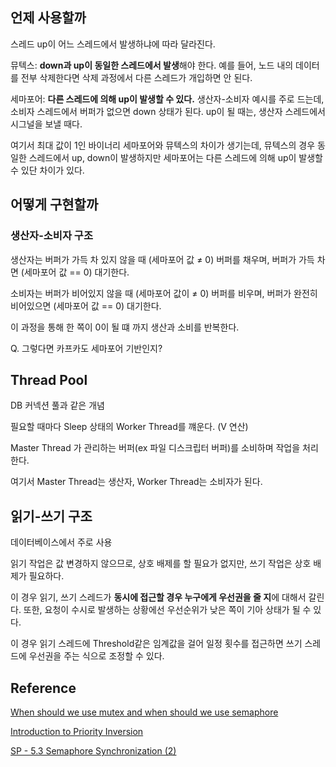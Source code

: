 ## 언제 사용할까

스레드 up이 어느 스레드에서 발생하냐에 따라 달라진다.

뮤텍스: **down과 up이 동일한 스레드에서 발생**해야 한다. 예를 들어, 노드 내의 데이터를 전부 삭제한다면 삭제 과정에서 다른 스레드가 개입하면 안 된다.

세마포어: **다른 스레드에 의해 up이 발생할 수 있다.** 생산자-소비자 예시를 주로 드는데, 소비자 스레드에서 버퍼가 없으면 down 상태가 된다. up이 될 때는, 생산자 스레드에서 시그널을 보낼 때다.

여기서 최대 값이 1인 바이너리 세마포어와 뮤텍스의 차이가 생기는데, 뮤텍스의 경우 동일한 스레드에서 up, down이 발생하지만 세마포어는 다른 스레드에 의해 up이 발생할 수 있단 차이가 있다.

## 어떻게 구현할까

### 생산자-소비자 구조

생산자는 버퍼가 가득 차 있지 않을 때 (세마포어 값 ≠ 0) 버퍼를 채우며, 버퍼가 가득 차면 (세마포어 값 == 0) 대기한다.

소비자는 버퍼가 비어있지 않을 때 (세마포어 값이 ≠ 0) 버퍼를 비우며, 버퍼가 완전히 비어있으면 (세마포어 값 == 0) 대기한다.

이 과정을 통해 한 쪽이 0이 될 떄 까지 생산과 소비를 반복한다.

Q. 그렇다면 카프카도 세마포어 기반인지?

## Thread Pool

DB 커넥션 풀과 같은 개념

필요할 때마다 Sleep 상태의 Worker Thread를 꺠운다. (V 연산)

Master Thread 가 관리하는 버퍼(ex 파일 디스크립터 버퍼)를 소비하며 작업을 처리한다.

여기서 Master Thread는 생산자, Worker Thread는 소비자가 된다.

## 읽기-쓰기 구조

데이터베이스에서 주로 사용

읽기 작업은 값 변경하지 않으므로, 상호 배제를 할 필요가 없지만, 쓰기 작업은 상호 배제가 필요하다.

이 경우 읽기, 쓰기 스레드가 **동시에 접근할 경우 누구에게 우선권을 줄 지**에 대해서 갈린다. 또한, 요청이 수시로 발생하는 상황에선 우선순위가 낮은 쪽이 기아 상태가 될 수 있다.

이 경우 읽기 스레드에 Threshold같은 임계값을 걸어 일정 횟수를 접근하면 쓰기 스레드에 우선권을 주는 식으로 조정할 수 있다.

## Reference

[When should we use mutex and when should we use semaphore](https://stackoverflow.com/questions/4039899/when-should-we-use-mutex-and-when-should-we-use-semaphore)

[Introduction to Priority Inversion](https://barrgroup.com/embedded-systems/how-to/rtos-priority-inversion)

[SP - 5.3 Semaphore Synchronization (2)](https://velog.io/@junttang/SP-5.3-Semaphore-Synchronization-2)